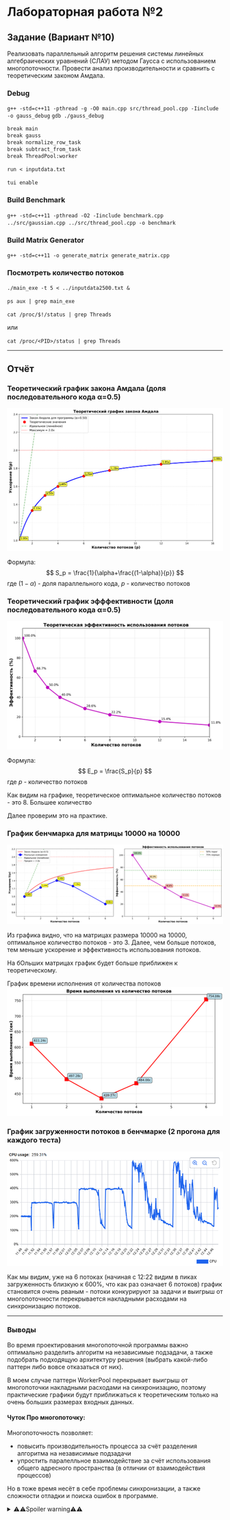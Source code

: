 # Лабораторная работа №2

## Задание (Вариант №10)

Реализовать параллельный алгоритм решения системы линейных алгебраических уравнений (СЛАУ) методом Гаусса с использованием многопоточности. Провести анализ производительности и сравнить с теоретическим законом Амдала.

### Debug
`g++ -std=c++11 -pthread -g -O0 main.cpp src/thread_pool.cpp -Iinclude -o gauss_debug`
`gdb ./gauss_debug`
```
break main
break gauss
break normalize_row_task
break subtract_from_task
break ThreadPool:worker
```
`run < inputdata.txt`

`tui enable`

### Build Benchmark
`g++ -std=c++11 -pthread -O2 -Iinclude benchmark.cpp ../src/gaussian.cpp ../src/thread_pool.cpp -o benchmark`

### Build Matrix Generator
`g++ -std=c++11 -o generate_matrix generate_matrix.cpp`

### Посмотреть количество потоков

`./main_exe -t 5 < ../inputdata2500.txt &`

`ps aux | grep main_exe`

`cat /proc/$!/status | grep Threads`

или

`cat /proc/<PID>/status | grep Threads`

---

## Отчёт

### Теоретический график закона Амдала (доля последовательного кода α=0.5)
![Amdahl Theory](assets/gauss_theory_amdahl.png)

Формула:
$$
S_p = \frac{1}{\alpha+\frac{(1-\alpha)}{p}}
$$
где $(1-\alpha)$ - доля параллельного кода, $p$ - количество потоков


### Теоретический график эфффективности (доля последовательного кода α=0.5)
![Efficiency Theory](assets/gauss_theory_efficiency.png)

Формула:
$$
E_p = \frac{S_p}{p}
$$
где $p$ - количество потоков

Как видим на графике, теоретическое оптимальное количество потоков - это 8. Большее количество

Далее проверим это на практике.

### График бенчмарка для матрицы 10000 на 10000
![Benchmark 10k*10k](assets/benchmark_amdahl_10000.png)

Из графика видно, что на матрицах размера 10000 на 10000, оптимальное количество потоков - это 3. Далее, чем больше потоков, тем меньше ускорение и эффективность использования потоков.

На бОльших матрицах график будет больше приближен к теоретическому.


График времени исполнения от количества потоков
![Time to Threads](assets/benchmark_time_10000.png)



### График загруженности потоков в бенчмарке (2 прогона для каждого теста)
![Docker](assets/docker_thread_usage_10000.png)

Как мы видим, уже на 6 потоках (начиная с 12:22 видим в пиках загруженность близкую к 600%, что как раз означает 6 потоков) график становится очень рваным - потоки конкурируют за задачи и выигрыш от многопоточности перекрывается накладными расходами на синхронизацию потоков.

---

### Выводы

Во время проектирования многопоточной программы важно оптимально разделить алгоритм на независимые подзадачи, а также подобрать подходящую архитектуру решения (выбрать какой-либо паттерн либо вовсе отказаться от них).

В моем случае паттерн WorkerPool перекрывает выигрыш от многопоточки накладными расходами на синхронизацию, поэтому практические графики будут приближаться к теоретическим только на очень больших размерах входных данных.

#### Чуток Про многопоточку:

Многопоточность позволяет:
- повысить производительность процесса за счёт разделения алгоритма на независимые подзадачи
- упростить паралелльное взаимодействие за счёт использования общего адресного пространства (в отличии от взаимодействия процессов)

Но в тоже время несёт в себе проблемы синхронизации, а также сложности отладки и поиска ошибок в программе.

<details>
<summary>⚠️⚠️Spoiler warning⚠️⚠️</summary>
<img src="assets/multi-threading.jpg">
</details>
